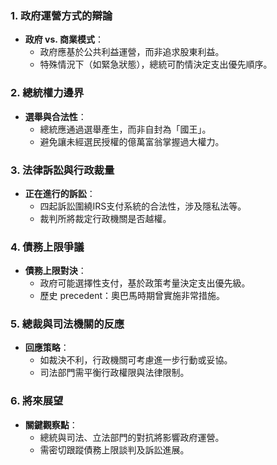 ### 1. 政府運營方式的辯論

- **政府 vs. 商業模式**：
  - 政府應基於公共利益運營，而非追求股東利益。
  - 特殊情況下（如緊急狀態），總統可酌情決定支出優先順序。

### 2. 總統權力邊界

- **選舉與合法性**：
  - 總統應通過選舉產生，而非自封為「國王」。
  - 避免讓未經選民授權的億萬富翁掌握過大權力。

### 3. 法律訴訟與行政裁量

- **正在進行的訴訟**：
  - 四起訴訟圍繞IRS支付系統的合法性，涉及隱私法等。
  - 裁判所將裁定行政機關是否越權。

### 4. 債務上限爭議

- **債務上限對決**：
  - 政府可能選擇性支付，基於政策考量決定支出優先級。
  - 歷史 precedent：奧巴馬時期曾實施非常措施。

### 5. 總裁與司法機關的反應

- **回應策略**：
  - 如裁決不利，行政機關可考慮進一步行動或妥協。
  - 司法部門需平衡行政權限與法律限制。

### 6. 將來展望

- **關鍵觀察點**：
  - 總統與司法、立法部門的對抗將影響政府運營。
  - 需密切跟蹤債務上限談判及訴訟進展。